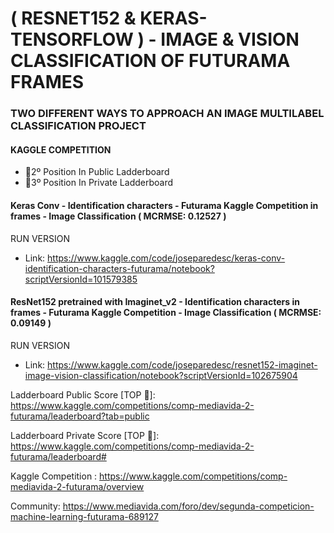 # ( RESNET152 & KERAS-TENSORFLOW ) - IMAGE & VISION CLASSIFICATION OF FUTURAMA FRAMES
### TWO DIFFERENT WAYS TO APPROACH AN IMAGE MULTILABEL CLASSIFICATION PROJECT
#### KAGGLE COMPETITION
- 🥈2º Position In Public Ladderboard
- 🥉3º Position In Private Ladderboard

#### Keras Conv - Identification characters - Futurama Kaggle Competition in frames - Image Classification ( MCRMSE: 0.12527 )
RUN VERSION
- Link: https://www.kaggle.com/code/joseparedesc/keras-conv-identification-characters-futurama/notebook?scriptVersionId=101579385

#### ResNet152 pretrained with Imaginet_v2 - Identification characters in frames - Futurama Kaggle Competition - Image Classification ( MCRMSE: 0.09149 )
RUN VERSION
- Link: https://www.kaggle.com/code/joseparedesc/resnet152-imaginet-image-vision-classification/notebook?scriptVersionId=102675904

Ladderboard Public Score [TOP 🥈]: https://www.kaggle.com/competitions/comp-mediavida-2-futurama/leaderboard?tab=public

Ladderboard Private Score [TOP 🥉]: https://www.kaggle.com/competitions/comp-mediavida-2-futurama/leaderboard#

Kaggle Competition : https://www.kaggle.com/competitions/comp-mediavida-2-futurama/overview

Community: https://www.mediavida.com/foro/dev/segunda-competicion-machine-learning-futurama-689127
